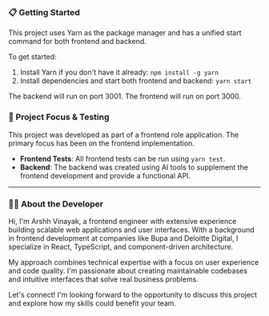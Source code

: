 ### 📋 Getting Started

This project uses Yarn as the package manager and has a unified start command for both frontend and backend.

To get started:

1. Install Yarn if you don't have it already: `npm install -g yarn`
2. Install dependencies and start both frontend and backend: `yarn start`

The backend will run on port 3001.
The frontend will run on port 3000.

### 🎯 Project Focus & Testing

This project was developed as part of a frontend role application. The primary focus has been on the frontend implementation.

- **Frontend Tests**: All frontend tests can be run using `yarn test`.
- **Backend**: The backend was created using AI tools to supplement the frontend development and provide a functional API.

---

### 👨‍💻 About the Developer

Hi, I'm Arshh Vinayak, a frontend engineer with extensive experience building scalable web applications and user interfaces. With a background in frontend development at companies like Bupa and Deloitte Digital, I specialize in React, TypeScript, and component-driven architecture.

My approach combines technical expertise with a focus on user experience and code quality. I'm passionate about creating maintainable codebases and intuitive interfaces that solve real business problems.

Let's connect! I'm looking forward to the opportunity to discuss this project and explore how my skills could benefit your team.